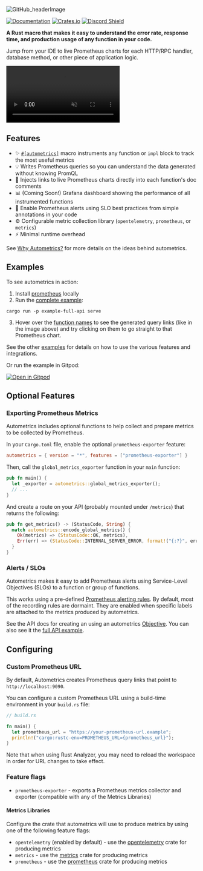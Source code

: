 
![GitHub_headerImage](https://user-images.githubusercontent.com/3262610/221191767-73b8a8d9-9f8b-440e-8ab6-75cb3c82f2bc.png)

[![Documentation](https://docs.rs/autometrics/badge.svg)](https://docs.rs/autometrics)
[![Crates.io](https://img.shields.io/crates/v/autometrics.svg)](https://crates.io/crates/autometrics)
[![Discord Shield](https://discordapp.com/api/guilds/950489382626951178/widget.png?style=shield)](https://discord.gg/kHtwcH8As9)

**A Rust macro that makes it easy to understand the error rate, response time, and production usage of any function in your code.**

Jump from your IDE to live Prometheus charts for each HTTP/RPC handler, database method, or other piece of application logic.

<video src="https://user-images.githubusercontent.com/3262610/220152261-2ad6ab2b-f951-4b51-8d6e-855fb71440a3.mp4" autoplay loop muted></video>

## Features
- ✨ [`#[autometrics]`](https://docs.rs/autometrics/latest/autometrics/attr.autometrics.html) macro instruments any function or `impl` block to track the most useful metrics
- 💡 Writes Prometheus queries so you can understand the data generated without knowing PromQL
- 🔗 Injects links to live Prometheus charts directly into each function's doc comments
- 📊 (Coming Soon!) Grafana dashboard showing the performance of all instrumented functions
- 🚨 Enable Prometheus alerts using SLO best practices from simple annotations in your code
- ⚙️ Configurable metric collection library (`opentelemetry`, `prometheus`, or `metrics`)
- ⚡ Minimal runtime overhead

See [Why Autometrics?](https://github.com/autometrics-dev#why-autometrics) for more details on the ideas behind autometrics.

## Examples

To see autometrics in action:

1. Install [prometheus](https://prometheus.io/download/) locally
2. Run the [complete example](./examples/full-api):
```
cargo run -p example-full-api serve
```
3. Hover over the [function names](./examples/full-api/src/routes.rs#L13) to see the generated query links
(like in the image above) and try clicking on them to go straight to that Prometheus chart.

See the other [examples](./examples/) for details on how to use the various features and integrations.

Or run the example in Gitpod:

[![Open in Gitpod](https://gitpod.io/button/open-in-gitpod.svg)](https://gitpod.io/#https://github.com/autometrics-dev/autometrics-rs)

## Optional Features

### Exporting Prometheus Metrics

Autometrics includes optional functions to help collect and prepare metrics to be collected by Prometheus.

In your `Cargo.toml` file, enable the optional `prometheus-exporter` feature:

```toml
autometrics = { version = "*", features = ["prometheus-exporter"] }
```

Then, call the `global_metrics_exporter` function in your `main` function:
```rust
pub fn main() {
  let _exporter = autometrics::global_metrics_exporter();
  // ...
}
```

And create a route on your API (probably mounted under `/metrics`) that returns the following:
```rust
pub fn get_metrics() -> (StatusCode, String) {
  match autometrics::encode_global_metrics() {
    Ok(metrics) => (StatusCode::OK, metrics),
    Err(err) => (StatusCode::INTERNAL_SERVER_ERROR, format!("{:?}", err))
  }
}
```

### Alerts / SLOs

Autometrics makes it easy to add Prometheus alerts using Service-Level Objectives (SLOs) to a function or group of functions.

This works using a pre-defined [Prometheus alerting rules](https://prometheus.io/docs/prometheus/latest/configuration/alerting_rules/).
By default, most of the recording rules are dormaint. They are enabled when specific labels are attached to the metrics produced by autometrics.

See the API docs for creating an using an autometrics [Objective](https://docs.rs/autometrics/latest/autometrics/struct.Objective.html). You can also see it the [full API example](./examples/full-api).

## Configuring

### Custom Prometheus URL
By default, Autometrics creates Prometheus query links that point to `http://localhost:9090`.

You can configure a custom Prometheus URL using a build-time environment in your `build.rs` file:

```rust
// build.rs

fn main() {
  let prometheus_url = "https://your-prometheus-url.example";
  println!("cargo:rustc-env=PROMETHEUS_URL={prometheus_url}");
}
```
Note that when using Rust Analyzer, you may need to reload the workspace in order for URL changes to take effect.


### Feature flags

- `prometheus-exporter` - exports a Prometheus metrics collector and exporter (compatible with any of the Metrics Libraries)

#### Metrics Libraries

Configure the crate that autometrics will use to produce metrics by using one of the following feature flags:

- `opentelemetry` (enabled by default) - use the [opentelemetry](https://crates.io/crates/opentelemetry) crate for producing metrics
- `metrics` - use the [metrics](https://crates.io/crates/metrics) crate for producing metrics
- `prometheus` - use the [prometheus](https://crates.io/crates/prometheus) crate for producing metrics
